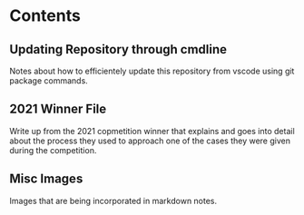 # Contents

## Updating Repository through cmdline
Notes about how to efficientely update this repository from vscode using git package commands.

## 2021 Winner File
Write up from the 2021 copmetition winner that explains and goes into detail about the process they used to approach one of the cases they were given during the competition.

## Misc Images
Images that are being incorporated in markdown notes.
